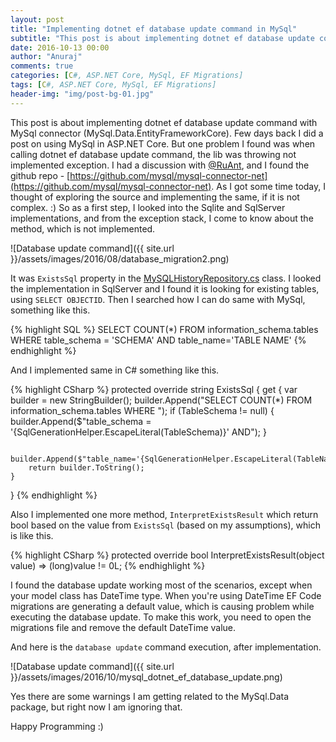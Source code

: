 ```yaml
---
layout: post
title: "Implementing dotnet ef database update command in MySql"
subtitle: "This post is about implementing dotnet ef database update command with MySql connector. "
date: 2016-10-13 00:00
author: "Anuraj"
comments: true
categories: [C#, ASP.NET Core, MySql, EF Migrations]
tags: [C#, ASP.NET Core, MySql, EF Migrations]
header-img: "img/post-bg-01.jpg"
---
```


This post is about implementing dotnet ef database update command with MySql connector (MySql.Data.EntityFrameworkCore). Few days back I did a post on using MySql in ASP.NET Core. But one problem I found was when calling dotnet ef database update command, the lib was throwing not implemented exception. I had a discussion with [@RuAnt](https://disqus.com/by/disqus_MckPrGcff9/), and I found the github repo - [https://github.com/mysql/mysql-connector-net](https://github.com/mysql/mysql-connector-net). As I got some time today, I thought of exploring the source and implementing the same, if it is not complex. :) So as a first step, I looked into the Sqlite and SqlServer implementations, and from the exception stack, I come to know about the method, which is not implemented.

![Database update command]({{ site.url }}/assets/images/2016/08/database_migration2.png)

It was `ExistsSql` property in the [MySQLHistoryRepository.cs](https://github.com/mysql/mysql-connector-net/blob/7.0/Source/MySql.Data.EntityFramework7/Migrations/MySQLHistoryRepository.cs#L58) class. I looked the implementation in SqlServer and I found it is looking for existing tables, using `SELECT OBJECTID`. Then I searched how I can do same with MySql, something like this.

{% highlight SQL %}
SELECT COUNT(*) FROM information_schema.tables WHERE 
    table_schema = 'SCHEMA' AND table_name='TABLE NAME' 
{% endhighlight %}

And I implemented same in C# something like this.

{% highlight CSharp %}
protected override string ExistsSql
{
    get
    {
        var builder = new StringBuilder();
        builder.Append("SELECT COUNT(*) FROM information_schema.tables WHERE ");
        if (TableSchema != null)
        {
            builder.Append($"table_schema = '{SqlGenerationHelper.EscapeLiteral(TableSchema)}' AND");
        }

        builder.Append($"table_name='{SqlGenerationHelper.EscapeLiteral(TableName)}'");
        return builder.ToString();
    }
}
{% endhighlight %}

Also I implemented one more method, `InterpretExistsResult` which return bool based on the value from `ExistsSql` (based on my assumptions), which is like this.

{% highlight CSharp %}
protected override bool InterpretExistsResult(object value) => (long)value != 0L;
{% endhighlight %}

I found the database update working most of the scenarios, except when your model class has DateTime type. When you're using DateTime EF Code migrations are generating a default value, which is causing problem while executing the database update. To make this work, you need to open the migrations file and remove the default DateTime value.

And here is the `database update` command execution, after implementation.

![Database update command]({{ site.url }}/assets/images/2016/10/mysql_dotnet_ef_database_update.png)

Yes there are some warnings I am getting related to the MySql.Data package, but right now I am ignoring that.

Happy Programming :)